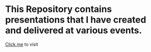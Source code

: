 # This Repository contains presentations that I have created and delivered at various events. 
[Click me](https://aashutoshtrivedi.github.io/Presentations/) to visit 
